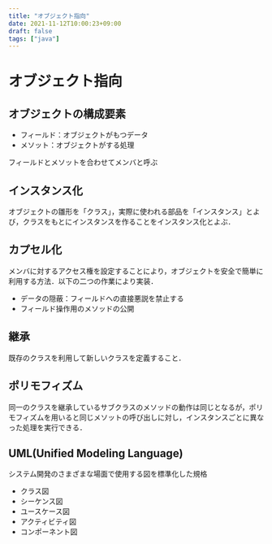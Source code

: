 ```yaml
---
title: "オブジェクト指向"
date: 2021-11-12T10:00:23+09:00
draft: false
tags: ["java"] 
---
```

<!--more-->
# オブジェクト指向
## オブジェクトの構成要素
- フィールド：オブジェクトがもつデータ
- メソット：オブジェクトがする処理  

フィールドとメソットを合わせてメンバと呼ぶ

## インスタンス化
オブジェクトの雛形を「クラス」，実際に使われる部品を「インスタンス」とよび，クラスをもとにインスタンスを作ることをインスタンス化とよぶ．

## カプセル化
メンバに対するアクセス権を設定することにより，オブジェクトを安全で簡単に利用する方法．以下の二つの作業により実装．
- データの隠蔽：フィールドへの直接悪説を禁止する
- フィールド操作用のメソッドの公開

## 継承
既存のクラスを利用して新しいクラスを定義すること．

## ポリモフィズム
同一のクラスを継承しているサブクラスのメソッドの動作は同じとなるが，ポリモフィズムを用いると同じメソットの呼び出しに対し，インスタンスごとに異なった処理を実行できる．

## UML(Unified Modeling Language)
システム開発のさまざまな場面で使用する図を標準化した規格
- クラス図
- シーケンス図
- ユースケース図
- アクティビティ図
- コンポーネント図
